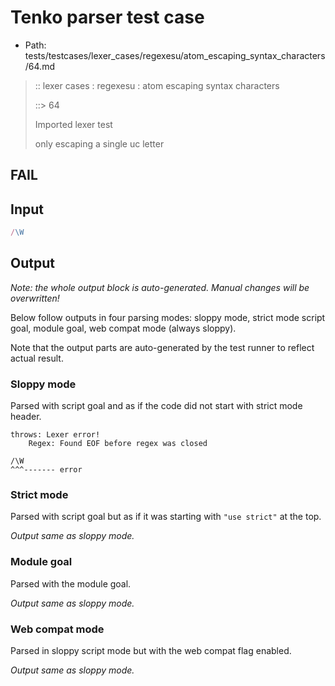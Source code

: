 # Tenko parser test case

- Path: tests/testcases/lexer_cases/regexesu/atom_escaping_syntax_characters/64.md

> :: lexer cases : regexesu : atom escaping syntax characters
>
> ::> 64
>
> Imported lexer test
>
> only escaping a single uc letter

## FAIL

## Input

`````js
/\W
`````

## Output

_Note: the whole output block is auto-generated. Manual changes will be overwritten!_

Below follow outputs in four parsing modes: sloppy mode, strict mode script goal, module goal, web compat mode (always sloppy).

Note that the output parts are auto-generated by the test runner to reflect actual result.

### Sloppy mode

Parsed with script goal and as if the code did not start with strict mode header.

`````
throws: Lexer error!
    Regex: Found EOF before regex was closed

/\W
^^^------- error
`````

### Strict mode

Parsed with script goal but as if it was starting with `"use strict"` at the top.

_Output same as sloppy mode._

### Module goal

Parsed with the module goal.

_Output same as sloppy mode._

### Web compat mode

Parsed in sloppy script mode but with the web compat flag enabled.

_Output same as sloppy mode._
